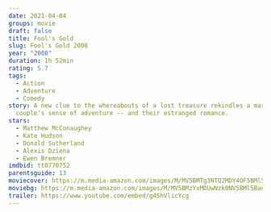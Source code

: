 ```yaml
---
date: 2021-04-04
groups: movie
draft: false
title: Fool's Gold
slug: Fool's Gold 2008
year: "2008"
duration: 1h 52min
rating: 5.7
tags:
  - Action
  - Adventure
  - Comedy
story: A new clue to the whereabouts of a lost treasure rekindles a married
  couple's sense of adventure -- and their estranged romance.
stars:
  - Matthew McConaughey
  - Kate Hudson
  - Donald Sutherland
  - Alexis Dziena
  - Ewen Bremner
imdbid: tt0770752
parentsguide: 13
moviecover: https://m.media-amazon.com/images/M/MV5BMTg3NTQ2MDY4OF5BMl5BanBnXkFtZTcwOTAzMjU1MQ@@._V1_FMjpg_UX300_.jpg
moviebg: https://m.media-amazon.com/images/M/MV5BMzYxMDUwNzk0NV5BMl5BanBnXkFtZTcwMDI3Mzc1MQ@@._V1_FMjpg_UX485_.jpg
trailer: https://www.youtube.com/embed/g4ShVlicYcg
---
```

